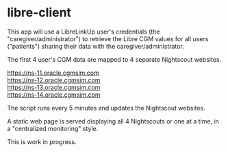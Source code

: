 # libre-client

This app will use a LibreLinkUp user's credentials (the "caregiver/administrator") to retrieve the Libre CGM values for all users ("patients") sharing their data with the caregiver/administrator.

The first 4 user's CGM data are mapped to 4 separate Nightscout websites.

https://ns-11.oracle.cgmsim.com <br>
https://ns-12.oracle.cgmsim.com <br>
https://ns-13.oracle.cgmsim.com <br>
https://ns-14.oracle.cgmsim.com <br>

The script runs every 5 minutes and updates the Nightscout websites.

A static web page is served displaying all 4 Nightscouts or one at a time, in a "centralized monitoring" style.

This is work in progress.
